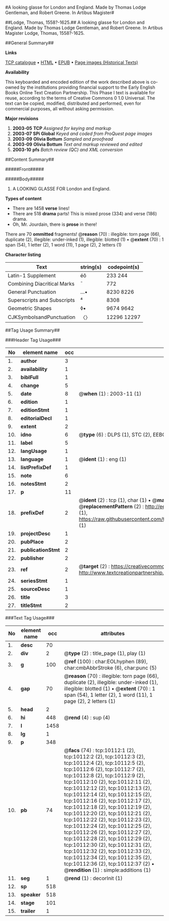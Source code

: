#A looking glasse for London and England. Made by Thomas Lodge Gentleman, and Robert Greene. In Artibus Magister#

##Lodge, Thomas, 1558?-1625.##
A looking glasse for London and England. Made by Thomas Lodge Gentleman, and Robert Greene. In Artibus Magister
Lodge, Thomas, 1558?-1625.

##General Summary##

**Links**

[TCP catalogue](http://www.ota.ox.ac.uk/tcp/)  • 
[HTML](http://tei.it.ox.ac.uk/tcp/Texts-HTML/free/A06/A06185.html)  • 
[EPUB](http://tei.it.ox.ac.uk/tcp/Texts-EPUB/free/A06/A06185.epub) • 
[Page images (Historical Texts)](https://data.historicaltexts.jisc.ac.uk/view?pubId=eebo-99845225e&pageId=eebo-99845225e-10112-1)

**Availability**

This keyboarded and encoded edition of the
	       work described above is co-owned by the institutions
	       providing financial support to the Early English Books
	       Online Text Creation Partnership. This Phase I text is
	       available for reuse, according to the terms of Creative
	       Commons 0 1.0 Universal. The text can be copied,
	       modified, distributed and performed, even for
	       commercial purposes, all without asking permission.

**Major revisions**

1. __2003-05__ __TCP__ *Assigned for keying and markup*
1. __2003-07__ __SPi Global__ *Keyed and coded from ProQuest page images*
1. __2003-09__ __Olivia Bottum__ *Sampled and proofread*
1. __2003-09__ __Olivia Bottum__ *Text and markup reviewed and edited*
1. __2003-10__ __pfs__ *Batch review (QC) and XML conversion*

##Content Summary##

#####Front#####

#####Body#####

1. A LOOKING GLASSE FOR London and England.

**Types of content**

  * There are 1458 **verse** lines!
  * There are 518 **drama** parts! This is mixed prose (334) and verse (186) drama.
  * Oh, Mr. Jourdain, there is **prose** in there!

There are 70 **ommitted** fragments! 
 @__reason__ (70) : illegible: torn page (66), duplicate (2), illegible: under-inked (1), illegible: blotted (1)  •  @__extent__ (70) : 1 span (54), 1 letter (2), 1 word (11), 1 page (2), 2 letters (1)

**Character listing**


|Text|string(s)|codepoint(s)|
|---|---|---|
|Latin-1 Supplement|éô|233 244|
|Combining             Diacritical Marks|̄|772|
|General Punctuation|…•|8230 8226|
|Superscripts             and Subscripts|⁴|8308|
|Geometric Shapes|◊▪|9674 9642|
|CJKSymbolsandPunctuation|〈〉|12296 12297|

##Tag Usage Summary##

###Header Tag Usage###

|No|element name|occ|attributes|
|---|---|---|---|
|1.|__author__|3||
|2.|__availability__|1||
|3.|__biblFull__|1||
|4.|__change__|5||
|5.|__date__|8| @__when__ (1) : 2003-11 (1)|
|6.|__edition__|1||
|7.|__editionStmt__|1||
|8.|__editorialDecl__|1||
|9.|__extent__|2||
|10.|__idno__|6| @__type__ (6) : DLPS (1), STC (2), EEBO-CITATION (1), PROQUEST (1), VID (1)|
|11.|__label__|5||
|12.|__langUsage__|1||
|13.|__language__|1| @__ident__ (1) : eng (1)|
|14.|__listPrefixDef__|1||
|15.|__note__|6||
|16.|__notesStmt__|2||
|17.|__p__|11||
|18.|__prefixDef__|2| @__ident__ (2) : tcp (1), char (1)  •  @__matchPattern__ (2) : ([0-9\-]+):([0-9IVX]+) (1), (.+) (1)  •  @__replacementPattern__ (2) : http://eebo.chadwyck.com/downloadtiff?vid=$1&page=$2 (1), https://raw.githubusercontent.com/textcreationpartnership/Texts/master/tcpchars.xml#$1 (1)|
|19.|__projectDesc__|1||
|20.|__pubPlace__|2||
|21.|__publicationStmt__|2||
|22.|__publisher__|2||
|23.|__ref__|2| @__target__ (2) : https://creativecommons.org/publicdomain/zero/1.0/ (1), http://www.textcreationpartnership.org/docs/. (1)|
|24.|__seriesStmt__|1||
|25.|__sourceDesc__|1||
|26.|__title__|3||
|27.|__titleStmt__|2||


###Text Tag Usage###

|No|element name|occ|attributes|
|---|---|---|---|
|1.|__desc__|70||
|2.|__div__|2| @__type__ (2) : title_page (1), play (1)|
|3.|__g__|100| @__ref__ (100) : char:EOLhyphen (89), char:cmbAbbrStroke (6), char:punc (5)|
|4.|__gap__|70| @__reason__ (70) : illegible: torn page (66), duplicate (2), illegible: under-inked (1), illegible: blotted (1)  •  @__extent__ (70) : 1 span (54), 1 letter (2), 1 word (11), 1 page (2), 2 letters (1)|
|5.|__head__|2||
|6.|__hi__|448| @__rend__ (4) : sup (4)|
|7.|__l__|1458||
|8.|__lg__|1||
|9.|__p__|348||
|10.|__pb__|74| @__facs__ (74) : tcp:10112:1 (2), tcp:10112:2 (2), tcp:10112:3 (2), tcp:10112:4 (2), tcp:10112:5 (2), tcp:10112:6 (2), tcp:10112:7 (2), tcp:10112:8 (2), tcp:10112:9 (2), tcp:10112:10 (2), tcp:10112:11 (2), tcp:10112:12 (2), tcp:10112:13 (2), tcp:10112:14 (2), tcp:10112:15 (2), tcp:10112:16 (2), tcp:10112:17 (2), tcp:10112:18 (2), tcp:10112:19 (2), tcp:10112:20 (2), tcp:10112:21 (2), tcp:10112:22 (2), tcp:10112:23 (2), tcp:10112:24 (2), tcp:10112:25 (2), tcp:10112:26 (2), tcp:10112:27 (2), tcp:10112:28 (2), tcp:10112:29 (2), tcp:10112:30 (2), tcp:10112:31 (2), tcp:10112:32 (2), tcp:10112:33 (2), tcp:10112:34 (2), tcp:10112:35 (2), tcp:10112:36 (2), tcp:10112:37 (2)  •  @__rendition__ (1) : simple:additions (1)|
|11.|__seg__|1| @__rend__ (1) : decorInit (1)|
|12.|__sp__|518||
|13.|__speaker__|518||
|14.|__stage__|101||
|15.|__trailer__|1||
